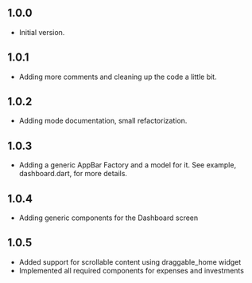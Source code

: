 ## 1.0.0

- Initial version.

## 1.0.1

- Adding more comments and cleaning up the code a little bit.

## 1.0.2

- Adding mode documentation, small refactorization. 

## 1.0.3

- Adding a generic AppBar Factory and a model for it. See example, dashboard.dart, for more details.

## 1.0.4

- Adding generic components for the Dashboard screen

## 1.0.5

- Added support for scrollable content using draggable_home widget
- Implemented all required components for expenses and investments